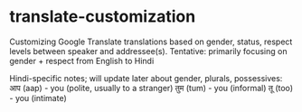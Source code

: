 # translate-customization
Customizing Google Translate translations based on gender, status, respect levels between speaker and addressee(s).
Tentative: primarily focusing on gender + respect from English to Hindi

Hindi-specific notes; will update later about gender, plurals, possessives:
आप (aap) - you (polite, usually to a stranger)
तुम (tum) - you (informal)
तू (too) - you (intimate)
